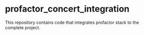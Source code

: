 # profactor_concert_integration
This repository contains code that integrates profactor stack to the complete project.
